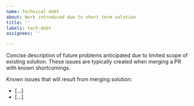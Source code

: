 ```yaml
---
name: Technical debt
about: Work introduced due to short term solution
title: ''
labels: tech-debt
assignees: ''

---
```

Concise description of future problems anticipated due to limited
scope of existing solution.  These issues are typically created when
merging a PR with known shortcomings.

Known issues that will result from merging solution:

- [...]
- [...]
